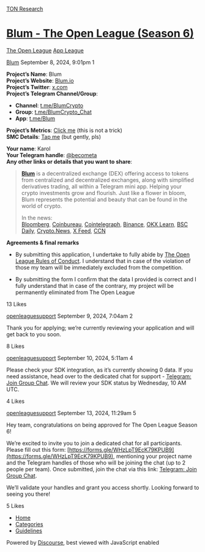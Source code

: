 [TON Research](/)

# [Blum - The Open League (Season 6)](/t/blum-the-open-league-season-6/32831)

[The Open League](/c/the-open-league/app-leaderboard/58)  [App League](/c/the-open-league/app-leaderboard/58) 

    

[Blum](https://tonresear.ch/u/Blum)  September 8, 2024, 9:01pm  1

**Project’s Name**: Blum  
**Project’s Website**: [Blum.io](http://Blum.io)  
**Project’s Twitter**: [x.com](http://x.com/blumcrypto)  
**Project’s Telegram Channel/Group**:

*   **Channel**: [t.me/BlumCrypto](https://t.me/BlumCrypto)
*   **Group**: [t.me/BlumCrypto\_Chat](https://t.me/BlumCrypto_Chat)
*   **App**: [t.me/Blum](https://t.me/blum/app?startapp=ref_ooWohpSVK8)

**Project’s Metrics**: [Click me](https://docs.google.com/document/d/1Rp6obOOKdaUf3JgVGO6DVJsOqMTHw9coO7DirWCMnF8/edit?usp=sharing) (this is not a trick)  
**SMC Details**: [Tap me](https://docs.google.com/document/d/1At2n_CnhkTVQ3QDSEU37tZn3redZGFkXa3uyBNn3D0Y/edit) (but gently, pls)

**Your name**: Karol  
**Your Telegram handle**: [@becometa](https://t.me/becometa)  
**Any other links or details that you want to share**:

> **[Blum](https://t.me/blum/app?startapp=ref_ooWohpSVK8)** is a decentralized exchange (DEX) offering access to tokens from centralized and decentralized exchanges, along with simplified derivatives trading, all within a Telegram mini app. Helping your crypto investments grow and flourish. Just like a flower in bloom, Blum represents the potential and beauty that can be found in the world of crypto.
> 
> In the news:  
> [Bloomberg](https://www.bloomberg.com/news/articles/2024-03-04/ex-binance-executives-kostarev-smerkis-set-up-new-crypto-exchange), [Coinbureau](https://www.coinbureau.com/analysis/future-of-crypto/), [Cointelegraph](https://cointelegraph.com/news/half-telegram-clicker-gamers-crypto-newcomers-blum-creator), [Binance](https://www.binance.com/en/square/post/2024-03-01-binance-labs-reveals-13-early-stage-projects-selected-for-mvb-season-7-accelerator-program-4819541225938), [OKX Learn](https://www.okx.com/learn/what-is-blum-mini-app), [BSC Daily](https://x.com/bsc_daily/status/1793610346806354332), [Crypto.News](https://crypto.news/binance-launch-crypto-blum/), [X Feed](https://x.com/search?f=top&q=\(%40blumcrypto%20OR%20%23blum%20OR%20%23blumdropgame\)&src=typed_query), [CCN](https://www.ccn.com/education/crypto/blum-crypto-telegram-powered-hybrid-exchange/)

**Agreements & final remarks**

*   By submitting this application, I undertake to fully abide by [The Open League Rules of Conduct](https://ton-org.notion.site/The-Open-League-Rules-of-Conduct-04f4a0fedf1a401687075f5efd83de68). I understand that in case of the violation of those my team will be immediately excluded from the competition.
    
*   By submitting the form I confirm that the data I provided is correct and I fully understand that in case of the contrary, my project will be permanently eliminated from The Open League
    

  13 Likes

[openleaguesupport](https://tonresear.ch/u/openleaguesupport) September 9, 2024, 7:04am  2

Thank you for applying; we’re currently reviewing your application and will get back to you soon.

  8 Likes

[openleaguesupport](https://tonresear.ch/u/openleaguesupport) September 10, 2024, 5:11am  4

Please check your SDK integration, as it’s currently showing 0 data. If you need assistance, head over to the dedicated chat for support - [Telegram: Join Group Chat](https://t.me/+ZOa8GSiVpyxmMWFi). We will review your SDK status by Wednesday, 10 AM UTC.

  4 Likes

[openleaguesupport](https://tonresear.ch/u/openleaguesupport) September 13, 2024, 11:29am  5

Hey team, congratulations on being approved for The Open League Season 6!

We’re excited to invite you to join a dedicated chat for all participants. Please fill out this form: [https://forms.gle/WHzLpT9EcK79KPUB9](https://forms.gle/WHzLpT9EcK79KPUB9), mentioning your project name and the Telegram handles of those who will be joining the chat (up to 2 people per team). Once submitted, join the chat via this link: [Telegram: Join Group Chat](https://t.me/+TbKriSZt35BiNmUy).

We’ll validate your handles and grant you access shortly. Looking forward to seeing you there!

  5 Likes

*   [Home](/)
*   [Categories](/categories)
*   [Guidelines](/guidelines)

Powered by [Discourse](https://www.discourse.org), best viewed with JavaScript enabled
